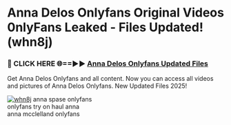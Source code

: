 # Anna Delos Onlyfans Original Videos 0nlyFans Leaked - Files Updated! (whn8j)

<h3>🔴 CLICK HERE 🌐==►► <a href="https://tinyurl.com/ms9xzufz" rel="nofollow">Anna Delos Onlyfans Updated Files</a></h3>

Get Anna Delos Onlyfans and all content. Now you can access all videos and pictures of Anna Delos Onlyfans. New Updated Files 2025!

[![whn8j](https://i.imgur.com/ppqm5kG.gif)](https://tinyurl.com/ms9xzufz)
anna spase onlyfans<br>
onlyfans try on haul anna<br>
anna mcclelland onlyfans